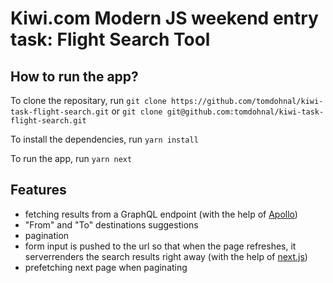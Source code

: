 # Kiwi.com Modern JS weekend entry task: Flight Search Tool

## How to run the app?

To clone the repositary, run `git clone https://github.com/tomdohnal/kiwi-task-flight-search.git` or `git clone git@github.com:tomdohnal/kiwi-task-flight-search.git`

To install the dependencies, run `yarn install`

To run the app, run `yarn next`

## Features
* fetching results from a GraphQL endpoint (with the help of [Apollo](https://github.com/apollographql))
* "From" and "To" destinations suggestions
* pagination
* form input is pushed to the url so that when the page refreshes, it serverrenders the search results right away (with the help of [next.js](https://github.com/zeit/next.js/))
* prefetching next page when paginating
